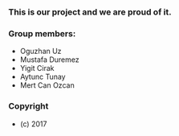### This is our project and we are proud of it.

### Group members:
 * Oguzhan Uz
 * Mustafa Duremez
 * Yigit Cirak
 * Aytunc Tunay
 * Mert Can Ozcan
 
 
 ### Copyright
 * (c) 2017 